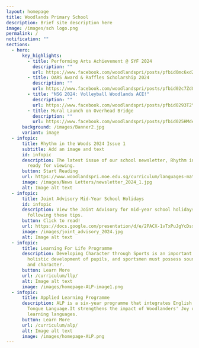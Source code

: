 ```yaml
---
layout: homepage
title: Woodlands Primary School
description: Brief site description here
image: /images/sch logo.png
permalink: /
notification: ""
sections:
  - hero:
      key_highlights:
        - title: Performing Arts Achievement @ SYF 2024
          description: ""
          url: https://www.facebook.com/woodlandspri/posts/pfbid0mc6xdZxuckfehyo2c9k3B6pzuEj4ywYFXBMRDi9wd4F1TezjRwezSosLeF9rx7VMl
        - title: OARS Award & Raffles Scholarship 2024
          description: ""
          url: https://www.facebook.com/woodlandspri/posts/pfbid02c7Zd8apESvxnX4sPNUAy8jq5NUfQQfWW9edcvqW9Xhh5qgkR5SZ9DMTcVBM9D88Vl
        - title: "NSG 2024: Volleyball Woodlands ACE!"
          description: ""
          url: https://www.facebook.com/woodlandspri/posts/pfbid0293T2YpzRGxLUFhBPFwWkh5uugXUGjeVAFvop4cQXYrVMxiaf97m51USGwFn7cgAAl
        - title: Mural Launch on Overhead Bridge
          description: ""
          url: https://www.facebook.com/woodlandspri/posts/pfbid025HMdes9PUwVp2bzdDhE4kCviJXtMpsd1peZUKBR9t55AeE4AauMthYqeECTNVhAtl
      background: /images/Banner2.jpg
      variant: image
  - infopic:
      title: Rhythm in the Woods 2024 Issue 1
      subtitle: Add an image and text
      id: infopic
      description: The latest issue of our school newsletter, Rhythm in the Woods, is
        ready for viewing.
      button: Start Reading
      url: https://www.woodlandspri.moe.edu.sg/curriculum/languages-math-and-science/english/newsletters/
      image: /images/News Letters/newsletter_2024_1.jpg
      alt: Image alt text
  - infopic:
      title: Joint Advisory Mid-Year School Holidays
      id: infopic
      description: View the Joint Advisory for mid-year school holidays. Stay safe by
        following these tips.
      button: Click to read!
      url: https://docs.google.com/presentation/d/e/2PACX-1vTxPuJgYcDssi8Lz3hcHDhk4qB-KZfdtuf96LKnAm4MsSsl5hWMeeYQTZM2haiMLA/pub?start=false&loop=false&delayms=3000
      image: /images/joint_advisory_2024.jpg
      alt: Image alt text
  - infopic:
      title: Learning For Life Programme
      description: Developing Character through Sports is an important component of
        holistic development of pupils, and sportsmen must possess sound values
        and character.
      button: Learn More
      url: /curriculum/llp/
      alt: Image alt text
      image: /images/homepage-ALP-image1.png
  - infopic:
      title: Applied Learning Programme
      description: ALP is a six-year programme that integrates English and Mother
        Tongue Language.It strengthens the impact of Woodlanders' Joy of
        learning languages.
      button: Learn More
      url: /curriculum/alp/
      alt: Image alt text
      image: /images/homepage-ALP.png
---
```

